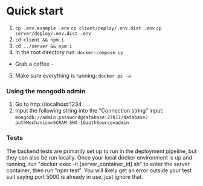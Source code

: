 # Quick start

1. `cp .env.example .env`
   `cp client/deploy/.env.dist .env`
   `cp server/deploy/.env.dist .env`
2. `cd client && npm i`
3. `cd ../server && npm i`
4. In the root directory run: `docker-compose up`

- Grab a coffee -

5. Make sure everything is running: `docker ps -a`

### Using the mongodb admin

1. Go to http://localhost:1234
2. Input the following string into the "Connection string" input:
   `mongodb://admin:password@database:27017/database?authMechanism=SCRAM-SHA-1&authSource=admin`

### Tests

The backend tests are primarily set up to run in the deployment pipeline, but they can also be run locally.
Once your local docker environment is up and running, run "docker exec -it [server_container_id] sh" to enter the
server container, then run "npm test". You will likely get an error outside your test suit saying port 5000 is already in use,
just ignore that.
